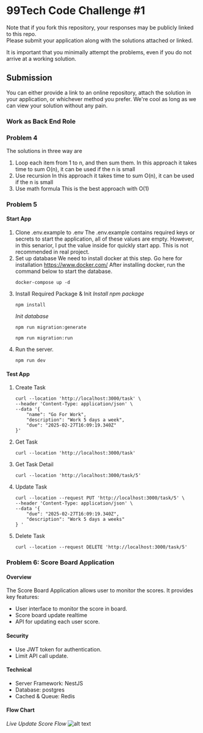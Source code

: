 # 99Tech Code Challenge #1 #

Note that if you fork this repository, your responses may be publicly linked to this repo.  
Please submit your application along with the solutions attached or linked.   

It is important that you minimally attempt the problems, even if you do not arrive at a working solution.

## Submission ##
You can either provide a link to an online repository, attach the solution in your application, or whichever method you prefer.
We're cool as long as we can view your solution without any pain.

### Work as Back End Role

### Problem 4
The solutions in three way are
1. Loop each item from 1 to n, and then sum them.
    In this approach it takes time to sum O(n), it can be used if the n is small
2. Use recursion
    In this approach it takes time to sum O(n), it can be used if the n is small
3. Use math formula
    This is the best approach with O(1)

### Problem 5
#### Start App
1. Clone .env.example to .env
    The .env.example contains required keys or secrets to start the application, all of these values are empty. 
    However, in this senarior, I put the value inside for quickly start app. This is not recommended in real project.
2. Set up database
    We need to install docker at this step. Go here for installation https://www.docker.com/
    After installing docker, run the command below to start the database.
    ```
    docker-compose up -d
    ```
3. Install Required Package & Init
    *Install npm package*
    ```
    npm install
    ```
    *Init database*
    ```
    npm run migration:generate
    ```
    ```
    npm run migration:run
    ```
4. Run the server.
    ```
    npm run dev
    ```
#### Test App
1. Create Task
    ```
    curl --location 'http://localhost:3000/task' \
    --header 'Content-Type: application/json' \
    --data '{
        "name": "Go For Work",
        "description": "Work 5 days a week",
        "due": "2025-02-27T16:09:19.340Z"
    }'
    ```

2. Get Task
    ```
    curl --location 'http://localhost:3000/task'
    ```

2. Get Task Detail
    ```
    curl --location 'http://localhost:3000/task/5'
    ```

3. Update Task
    ```
    curl --location --request PUT 'http://localhost:3000/task/5' \
    --header 'Content-Type: application/json' \
    --data '{
        "due": "2025-02-27T16:09:19.340Z",
        "description": "Work 5 days a weeks"
    } '
    ```

4. Delete Task
    ```
    curl --location --request DELETE 'http://localhost:3000/task/5'
    ```
    
### Problem 6: Score Board Application
#### Overview
The Score Board Application allows user to monitor the scores. It provides key features:
- User interface to monitor the score in board.
- Score board update realtime
- API for updating each user score.

#### Security
- Use JWT token for authentication.
- Limit API call update.

#### Technical
- Server Framework: NestJS
- Database: postgres
- Cached & Queue: Redis

#### Flow Chart
*Live Update Score Flow*
![alt text](https://github.com/ThanhPhanV/code-challenge/assets/main/update-score-realtime.jpg?raw=true)